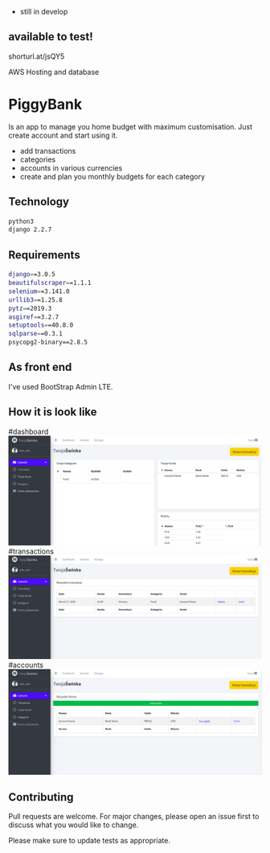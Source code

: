 * still in develop 

## available to test!

shorturl.at/jsQY5

AWS Hosting and database

# PiggyBank

Is an app to manage you home budget with maximum customisation. Just create account and start using it. 
- add transactions
- categories
- accounts in various currencies
- create and plan you monthly budgets for each category

## Technology

```bash
python3
django 2.2.7
```
## Requirements

```bash
django==3.0.5
beautifulscraper==1.1.1
selenium==3.141.0
urllib3==1.25.8
pytz==2019.3
asgiref==3.2.7
setuptools==40.8.0
sqlparse==0.3.1
psycopg2-binary==2.8.5
```
## As front end

I've used BootStrap Admin LTE.

## How it is look like
#dashboard
![dashboard](pics/dashboard.png)
#transactions
![transactions](pics/transactions.png)
#accounts
![accounts](pics/accounts.png)

## Contributing
Pull requests are welcome. For major changes, please open an issue first to discuss what you would like to change.

Please make sure to update tests as appropriate.

